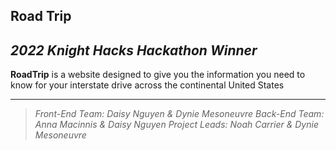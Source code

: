 Road Trip
---
*2022 Knight Hacks Hackathon Winner*
---
**RoadTrip** is a website designed to give you the information you need to know for your interstate drive across the continental United States

---

>*Front-End Team: Daisy Nguyen & Dynie Mesoneuvre*
>*Back-End Team: Anna Macinnis & Daisy Nguyen*
>*Project Leads: Noah Carrier & Dynie Mesoneuvre*
